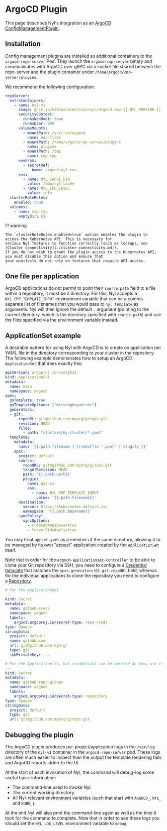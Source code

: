 # ArgoCD Plugin

  [0]: https://argo-cd.readthedocs.io/en/latest/operator-manual/config-management-plugins/

This page describes Nyl's integration as an [ArgoCD ConfigManagementPlugin][0].

## Installation

Config management plugins are installed as additional containers to the `argocd-repo-server` Pod. They launch the
`argocd-cmp-server` binary and communicates with ArgoCD over gRPC via a socket file shared between the repo-server
and the plugin container under `/home/argocd/cmp-server/plugins`.

We recommend the following configuration:

```yaml title="argocd-values.yaml"
repoServer:
  extraContainers:
    - name: nyl-v1
      image: ghcr.io/niklasrosenstein/nyl/argocd-cmp:{{ NYL_VERSION }}
      securityContext:
        runAsNonRoot: true
        runAsUser: 999
      volumeMounts:
        - mountPath: /var/run/argocd
          name: var-files
        - mountPath: /home/argocd/cmp-server/plugins
          name: plugins
        - mountPath: /tmp
          name: cmp-tmp
      envFrom:
        - secretRef:
            name: argocd-nyl-env
      env:
        - name: NYL_CACHE_DIR
          value: /tmp/nyl-cache
        - name: NYL_LOG_LEVEL
          value: info
  clusterRoleRules:
    enabled: true
  volumes:
    - name: cmp-tmp
      emptyDir: {}
```

!!! warning

    The `clusterRoleRules.enabled=true` option enables the plugin to access the Kubernetes API. This is necessary for
    various Nyl features to function correctly (such as lookups, see [Cluster connectivity](./cluster-connectivity.md)).
    If you do not wish to grant the plugin access to the Kubernetes API, you must disable this option and ensure that
    your manifests do not rely on features that require API access.

## One file per application

ArgoCD applications do not permit to point their `source.path` field to a file within a repository, it must be a
directory. For this, Nyl accepts a `NYL_CMP_TEMPLATE_INPUT` environment variable that can be a comma-separate list
of filenames that you would pass to `nyl template` as arguments. Nyl will then ignore the default `.` argument
(pointing to the current directory, which is the directory specified with `source.path`) and use the files specified
via the environment variable instead.

## ApplicationSet example

A desirable pattern for using Nyl with ArgoCD is to create on application per YAML file in the directory corresponding
to your cluster in the repository. The following example demonstrates how to setup an ArgoCD `ApplicationSet` that
does exactly this:

```yaml title="appset.yaml"
apiVersion: argoproj.io/v1alpha1
kind: ApplicationSet
metadata:
  name: main
  namespace: argocd
spec:
  goTemplate: true
  goTemplateOptions: ["missingkey=error"]
  generators:
  - git:
      repoURL: git@github.com:myorg/gitops.git
      revision: HEAD
      files:
        - path: "clusters/my-cluster/*.yaml"
  template:
    metadata:
      name: '{{.path.filename | trimSuffix ".yaml" | slugify }}'
    spec:
      project: default
      source:
        repoURL: git@github.com:myorg/gitops.git
        targetRevision: HEAD
        path: '{{.path.path}}'
        plugin:
          name: nyl-v1
          env:
            - name: NYL_CMP_TEMPLATE_INPUT
              value: '{{.path.filename}}'
      destination:
        server: https://kubernetes.default.svc
        namespace: '{{.path.basename}}'
      syncPolicy:
        syncOptions:
          - CreateNamespace=true
          - ServerSideApply=true
```

You may treat `appset.yaml` as a member of the same directory, allowing it to be managed by its own "appset" application
created by the `ApplicationSet` itself.

Note that in order for the `argocd-applicationset-controller` to be able to clone your Git repository via SSH, you
need to configure a [Credential template](https://argo-cd.readthedocs.io/en/stable/user-guide/private-repositories/#credential-templates)
that matches the `spec.generators[0].git.repoURL` field, whereas for the individual applications to clone the repository
you need to configure a [Repository](https://argo-cd.readthedocs.io/en/stable/user-guide/private-repositories/#repositories).

```yaml title="repository-secrets.yaml"
# For the ApplicationSet
---
kind: Secret
metadata:
  name: github-creds
  namespace: argocd
  labels:
    argocd.argoproj.io/secret-type: repo-creds
type: Opaque
stringData:
  project: default
  name: github.com
  url: git@github.com:myorg/
  type: git
  sshPrivateKey: ...

# For the Application(s), but credentials can be omitted as they are inherited from the repo-creds above.
---
kind: Secret
metadata:
  name: github-repo-gitops
  namespace: argocd
  labels:
    argocd.argoproj.io/secret-type: repository
type: Opaque
stringData:
  project: default
  type: git
  url: git@github.com:myorg/gitops.git
```

## Debugging the plugin

The ArgoCD plugin produces per-project/application logs in the `/var/log` directory of the `nyl-v1` container in the
`argocd-repo-server` pod. These logs are often much easier to inspect than the output the template rendering fails
and ArgoCD reports stderr to the UI.

At the start of each invokation of Nyl, the command will debug-log some useful basic information:

* The command-line used to invoke Nyl.
* The current working directory.
* All Nyl-relevant environment variables (such that start with `ARGOCD_`, `NYL_` and `KUBE_`).

At the end Nyl will also print the command-line again as well as the time it took for the command to complete.
Note that in order to see these logs you should set the `NYL_LOG_LEVEL` environment variable to `debug`.
